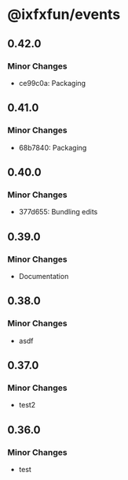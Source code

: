 # @ixfxfun/events

## 0.42.0

### Minor Changes

- ce99c0a: Packaging

## 0.41.0

### Minor Changes

- 68b7840: Packaging

## 0.40.0

### Minor Changes

- 377d655: Bundling edits

## 0.39.0

### Minor Changes

- Documentation

## 0.38.0

### Minor Changes

- asdf

## 0.37.0

### Minor Changes

- test2

## 0.36.0

### Minor Changes

- test

